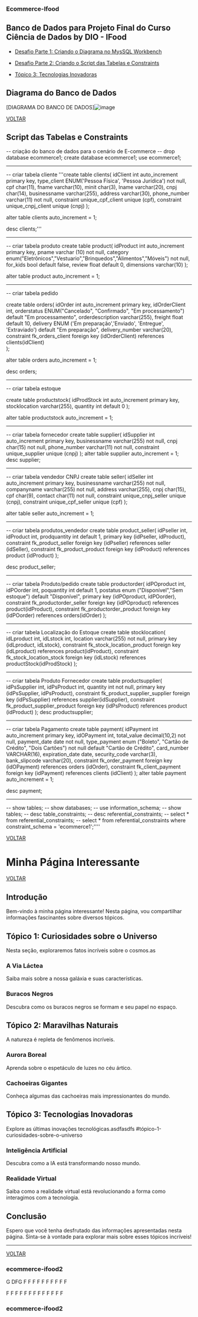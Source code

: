 ### Ecommerce-Ifood

## Banco de Dados para Projeto Final do Curso Ciência de Dados by DIO - IFood


- [Desafio Parte 1: Criando o Diagrama no MysSQL Workbench](#diagrama-do-banco-de-dados)


- [Desafio Parte 2: Criando o Script das Tabelas e Constraints](#script-das-tabelas-e-constraints)


- [Tópico 3: Tecnologias Inovadoras](#tópico-3-tecnologias-inovadoras)

## Diagrama do Banco de Dados
[DIAGRAMA DO BANCO DE DADOS]![image](https://github.com/wellingtonb3/ecommerce-ifood/assets/130426959/ee1cd04e-43a8-4763-93ff-4bc6a208a4f8)

[VOLTAR](#ecommerce-ifood)

## Script das Tabelas e Constraints

-- criação do banco de dados para o cenário de E-commerce
-- drop database ecommerce1;
create database ecommerce1;
use ecommerce1;


------------------------------------------------------------------------


-- criar tabela cliente
'''create table clients(
		idClient int auto_increment primary key,
        type_client ENUM('Pessoa Física', 'Pessoa Jurídica') not null,
        cpf char(11),
        fname varchar(10),
        minit char(3),
        lname varchar(20),
        cnpj char(14),
        businessname varchar(255),
	    address varchar(30),
        phone_number varchar(11) not null,
        constraint unique_cpf_client unique (cpf),
        constraint unique_cnpj_client unique (cnpj)
);

alter table clients auto_increment = 1;

desc clients;'''


-----------------------------------------------------------------------


-- criar tabela produto
create table product(
		idProduct int auto_increment primary key,
		pname varchar (10) not null, 
		category enum("Eletrônicos","Vestuario","Brinquedos","Alimentos","Móveis") not null,
		for_kids bool default false,
		review float default 0,
		dimensions varchar(10)
);

alter table product auto_increment = 1;


--------------------------------------------------------------------------


-- criar tabela pedido

 create table orders(
		idOrder int auto_increment primary key,
		idOrderClient int,
		orderstatus ENUM("Cancelado", "Confirmado", "Em processamento") default "Em processamento",
		orderdescription varchar(255),
		freight float default 10,
		delivery ENUM ('Em preparação','Enviado', 'Entregue', 'Extraviado') default "Em preparação",
        delivery_number varchar(20),
        constraint fk_orders_client foreign key (idOrderClient) references clients(idClient)                
);

alter table orders auto_increment = 1;

desc orders;


-------------------------------------------------------------------------


-- criar tabela estoque

 create table productstock(
		idProdStock int auto_increment primary key,
		stocklocation varchar(255),
		quantity int default 0
);

alter table productstock auto_increment = 1;


-------------------------------------------------------------------------


-- criar tabela fornecedor
create table supplier(
		idSupplier int auto_increment primary key,
		businessname varchar(255) not null,
		cnpj char(15) not null,
        phone_number varchar(11) not null,
        constraint unique_supplier unique (cnpj)
);
alter table supplier auto_increment = 1;
desc supplier;


-----------------------------------------------------------------------


-- criar tabela vendedor CNPJ
create table seller(
		idSeller int auto_increment primary key,
		businessname varchar(255) not null,
        companyname varchar(255) not null,
        address varchar(255),
		cnpj char(15),
        cpf char(9),
        contact char(11) not null,
        constraint unique_cnpj_seller unique (cnpj),
        constraint unique_cpf_seller unique (cpf)
);

alter table seller auto_increment = 1;


-----------------------------------------------------------------------


-- criar tabela produtos_vendedor
create table product_seller(
	idPseller int,
    idProduct int,
    prodquantity int default 1,
    primary key (idPseller, idProduct),
    constraint fk_product_seller foreign key (idPseller) references seller (idSeller),
    constraint fk_product_product foreign key (idProduct) references product (idProduct)
);

desc product_seller;


-------------------------------------------------------------------------


-- criar tabela Produto/pedido
create table productorder(
	idPOproduct int,
    idPOorder int,
    poquantity int default 1,
    postatus enum ("Disponível","Sem estoque") default "Disponível",
    primary key (idPOproduct, idPOorder),
    constraint fk_productorder_seller foreign key (idPOproduct) references product(idProduct),
    constraint fk_productorder_product foreign key (idPOorder) references orders(idOrder)
);


--------------------------------------------------------------------------


-- criar tabela Localização do Estoque
create table stocklocation(
	idLproduct int,
    idLstock int,
    location varchar(255) not null,
    primary key (idLproduct, idLstock),
    constraint fk_stock_location_product foreign key (idLproduct) references product(idProduct),
    constraint fk_stock_location_stock foreign key (idLstock) references productStock(idProdStock)
    );



---------------------------------------------------------------------------



-- criar tabela Produto Fornecedor
create table productsupplier(
	idPsSupplier int,
    idPsProduct int,
    quantity int not null,
    primary key (idPsSupplier, idPsProduct),
    constraint fk_product_supplier_supplier foreign key (idPsSupplier) references supplier(idSupplier),
    constraint fk_product_supplier_product foreign key (idPsProduct) references product (idProduct)
    );
desc productsupplier;


-----------------------------------------------------------------------------


-- criar tabela Pagamento
create table payment(
	idPayment int auto_increment primary key,
    idOPayment int,
    total_value decimal(10,2) not null,
    payment_date date not null,
    type_payment enum ("Boleto", "Cartão de Crédito", "Dois Cartões") not null default "Cartão de Crédito",
    card_number VARCHAR(16),
    expiration_date date,
    security_code varchar(3),
    bank_slipcode varchar(20),
    constraint fk_order_payment foreign key (idOPayment) references orders (idOrder),
    constraint fk_client_payment foreign key (idPayment) references clients (idClient)
);
alter table payment auto_increment = 1;

desc payment;


--------------------------------------------------------------------------


-- show tables;
-- show databases;
-- use information_schema;
-- show tables;
-- desc table_constraints;
-- desc referential_constraints;
-- select * from referential_constraints;
-- select * from referential_constraints where constraint_schema = 'ecommerce1';''''


[VOLTAR](#ecommerce-ifood)

# Minha Página Interessante

[VOLTAR](#ecommerce-ifood)

## Introdução
Bem-vindo à minha página interessante! Nesta página, vou compartilhar informações fascinantes sobre diversos tópicos.

## Tópico 1: Curiosidades sobre o Universo
Nesta seção, exploraremos fatos incríveis sobre o cosmos.as


### A Via Láctea
Saiba mais sobre a nossa galáxia e suas características.

### Buracos Negros
Descubra como os buracos negros se formam e seu papel no espaço.

## Tópico 2: Maravilhas Naturais
A natureza é repleta de fenômenos incríveis.

### Aurora Boreal
Aprenda sobre o espetáculo de luzes no céu ártico.

### Cachoeiras Gigantes
Conheça algumas das cachoeiras mais impressionantes do mundo.

## Tópico 3: Tecnologias Inovadoras
Explore as últimas inovações tecnológicas.asdfasdfs
#tópico-1-curiosidades-sobre-o-universo

### Inteligência Artificial
Descubra como a IA está transformando nosso mundo.

### Realidade Virtual
Saiba como a realidade virtual está revolucionando a forma como interagimos com a tecnologia.

## Conclusão
Espero que você tenha desfrutado das informações apresentadas nesta página. Sinta-se à vontade para explorar mais sobre esses tópicos incríveis!

---











[VOLTAR](#ecommerce-ifood)




















































### ecommerce-ifood2

G
DFG
F
F
F
F
F
F
F
F
F
F


F
F
F
F
F
F
F
F
F
F
F
F
F
### ecommerce-ifood2
